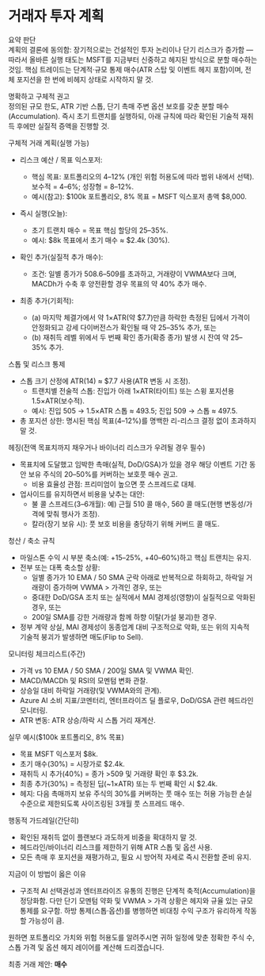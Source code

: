 # 거래자 투자 계획

요약 판단  
계획의 결론에 동의함: 장기적으로는 건설적인 투자 논리이나 단기 리스크가 증가함 — 따라서 올바른 실행 태도는 MSFT를 지금부터 신중하고 헤지된 방식으로 분할 매수하는 것임. 핵심 트레이드는 단계적·규모 통제 매수(ATR 스탑 및 이벤트 헤지 포함)이며, 전체 포지션을 한 번에 비헤지 상태로 시작하지 말 것.

명확하고 구체적 권고  
정의된 규모 한도, ATR 기반 스톱, 단기 촉매 주변 옵션 보호를 갖춘 분할 매수(Accumulation). 즉시 초기 트랜치를 실행하되, 아래 규칙에 따라 확인된 기술적 재취득 후에만 실질적 증액을 진행할 것.

구체적 거래 계획(실행 가능)
- 리스크 예산 / 목표 익스포저:
  - 핵심 목표: 포트폴리오의 4–12% (개인 위험 허용도에 따라 범위 내에서 선택). 보수적 = 4–6%; 성장형 = 8–12%.
  - 예시(참고): $100k 포트폴리오, 8% 목표 = MSFT 익스포저 총액 $8,000.

- 즉시 실행(오늘):
  - 초기 트랜치 매수 = 목표 핵심 할당의 25–35%.
  - 예시: $8k 목표에서 초기 매수 ≈ $2.4k (30%).

- 확인 추가(실질적 추가 매수):
  - 조건: 일별 종가가 508.6–509를 초과하고, 거래량이 VWMA보다 크며, MACDh가 수축 후 양전환할 경우 목표의 약 40% 추가 매수.

- 최종 추가(기회적):
  - (a) 마지막 체결가에서 약 1×ATR(약 $7.7)만큼 하락한 측정된 딥에서 가격이 안정화되고 강세 다이버전스가 확인될 때 약 25–35% 추가, 또는
  - (b) 재취득 레벨 위에서 두 번째 확인 종가(확증 종가) 발생 시 잔여 약 25–35% 추가.

스톱 및 리스크 통제
- 스톱 크기 산정에 ATR(14) ≈ $7.7 사용(ATR 변동 시 조정).
  - 트랜치별 전술적 스톱: 진입가 아래 1×ATR(타이트) 또는 스윙 포지션용 1.5×ATR(보수적).
  - 예시: 진입 505 → 1.5×ATR 스톱 ≈ 493.5; 진입 509 → 스톱 ≈ 497.5.
- 총 포지션 상한: 명시된 핵심 목표(4–12%)를 명백한 리-리스크 결정 없이 초과하지 말 것.

헤징(전액 목표치까지 채우거나 바이너리 리스크가 우려될 경우 필수)
- 목표치에 도달했고 임박한 촉매(실적, DoD/GSA)가 있을 경우 해당 이벤트 기간 동안 보유 주식의 20–50%를 커버하는 보호풋 매수 권고.
  - 비용 효율성 관점: 프리미엄이 높으면 풋 스프레드로 대체.
- 업사이드를 유지하면서 비용을 낮추는 대안:
  - 불 콜 스프레드(3–6개월): 예) 근월 510 콜 매수, 560 콜 매도(현행 변동성/가격에 맞춰 행사가 조정).
  - 칼라(장기 보유 시): 풋 보호 비용을 충당하기 위해 커버드 콜 매도.

청산 / 축소 규칙
- 마일스톤 수익 시 부분 축소(예: +15–25%, +40–60%)하고 핵심 트랜치는 유지.
- 전부 또는 대폭 축소할 상황:
  - 일별 종가가 10 EMA / 50 SMA 군락 아래로 반복적으로 하회하고, 하락일 거래량이 증가하며 VWMA > 가격인 경우, 또는
  - 중대한 DoD/GSA 조치 또는 실적에서 MAI 경제성(영향)이 실질적으로 악화된 경우, 또는
  - 200일 SMA를 강한 거래량과 함께 하향 이탈(가설 붕괴)한 경우.
- 정부 계약 상실, MAI 경제성이 동종업계 대비 구조적으로 악화, 또는 위의 지속적 기술적 붕괴가 발생하면 매도(Flip to Sell).

모니터링 체크리스트(주간)
- 가격 vs 10 EMA / 50 SMA / 200일 SMA 및 VWMA 확인.
- MACD/MACDh 및 RSI의 모멘텀 변화 관찰.
- 상승일 대비 하락일 거래량(및 VWMA와의 관계).
- Azure AI 소비 지표/코멘터리, 엔터프라이즈 딜 플로우, DoD/GSA 관련 헤드라인 모니터링.
- ATR 변동: ATR 상승/하락 시 스톱 거리 재계산.

실무 예시($100k 포트폴리오, 8% 목표)
- 목표 MSFT 익스포저 $8k.
- 초기 매수(30%) = 시장가로 $2.4k.
- 재취득 시 추가(40%) = 종가 >509 및 거래량 확인 후 $3.2k.
- 최종 추가(30%) = 측정된 딥(~1×ATR) 또는 두 번째 확인 시 $2.4k.
- 헤지: 다음 촉매까지 보유 주식의 30%를 커버하는 풋 매수 또는 허용 가능한 손실 수준으로 제한되도록 사이즈링된 3개월 풋 스프레드 매수.

행동적 가드레일(간단히)
- 확인된 재취득 없이 플랜보다 과도하게 비중을 확대하지 말 것.
- 헤드라인/바이너리 리스크를 제한하기 위해 ATR 스톱 및 옵션 사용.
- 모든 촉매 후 포지션을 재평가하고, 필요 시 방어적 자세로 즉시 전환할 준비 유지.

지금이 이 방법이 옳은 이유
- 구조적 AI 선택권성과 엔터프라이즈 유통의 진행은 단계적 축적(Accumulation)을 정당화함. 다만 단기 모멘텀 약화 및 VWMA > 가격 상황은 헤지와 규율 있는 규모 통제를 요구함. 하방 통제(스톱·옵션)를 병행하면 비대칭 수익 구조가 유리하게 작동할 가능성이 큼.

원하면 포트폴리오 가치와 위험 허용도를 알려주시면 귀하 일정에 맞춘 정확한 주식 수, 스톱 가격 및 옵션 헤지 레이어를 계산해 드리겠습니다.

최종 거래 제안: **매수**
